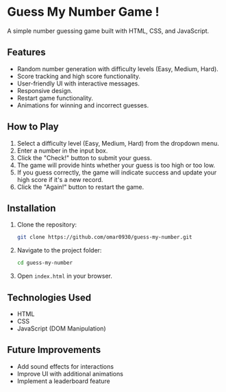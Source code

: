 # Guess My Number Game !

A simple number guessing game built with HTML, CSS, and JavaScript.

## Features
- Random number generation with difficulty levels (Easy, Medium, Hard).
- Score tracking and high score functionality.
- User-friendly UI with interactive messages.
- Responsive design.
- Restart game functionality.
- Animations for winning and incorrect guesses.

## How to Play
1. Select a difficulty level (Easy, Medium, Hard) from the dropdown menu.
2. Enter a number in the input box.
3. Click the "Check!" button to submit your guess.
4. The game will provide hints whether your guess is too high or too low.
5. If you guess correctly, the game will indicate success and update your high score if it's a new record.
6. Click the "Again!" button to restart the game.

## Installation
1. Clone the repository:
   ```sh
   git clone https://github.com/omar0930/guess-my-number.git
   ```
2. Navigate to the project folder:
   ```sh
   cd guess-my-number
   ```
3. Open `index.html` in your browser.

## Technologies Used
- HTML
- CSS
- JavaScript (DOM Manipulation)

## Future Improvements
- Add sound effects for interactions
- Improve UI with additional animations
- Implement a leaderboard feature


